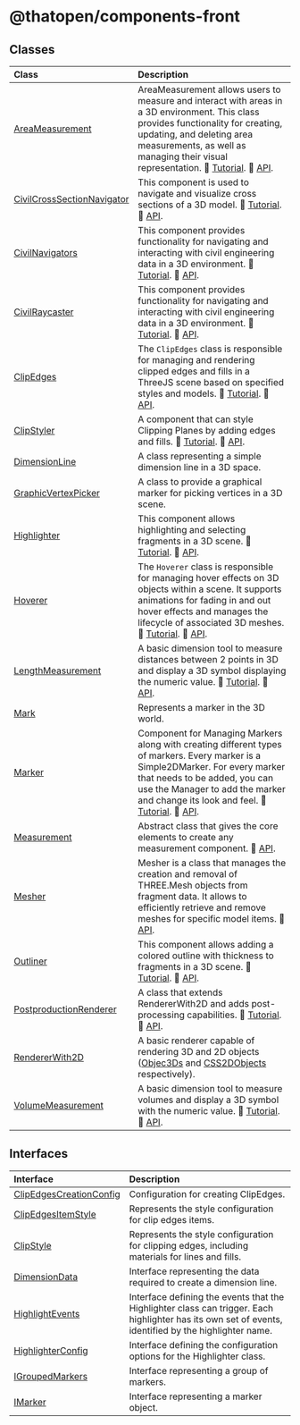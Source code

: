 # @thatopen/components-front

## Classes

| Class | Description |
| :------ | :------ |
| [AreaMeasurement](classes/AreaMeasurement.md) | AreaMeasurement allows users to measure and interact with areas in a 3D environment. This class provides functionality for creating, updating, and deleting area measurements, as well as managing their visual representation. 📕 [Tutorial](https://docs.thatopen.com/Tutorials/Components/Front/AreaMeasurement). 📘 [API](https://docs.thatopen.com/api/@thatopen/components-front/classes/AreaMeasurement). |
| [CivilCrossSectionNavigator](classes/CivilCrossSectionNavigator.md) | This component is used to navigate and visualize cross sections of a 3D model. 📕 [Tutorial](https://docs.thatopen.com/Tutorials/Components/Front/CivilNavigators). 📘 [API](https://docs.thatopen.com/api/@thatopen/components-front/classes/CivilCrossSectionNavigator). |
| [CivilNavigators](classes/CivilNavigators.md) | This component provides functionality for navigating and interacting with civil engineering data in a 3D environment. 📕 [Tutorial](https://docs.thatopen.com/Tutorials/Components/Front/CivilNavigators). 📘 [API](https://docs.thatopen.com/api/@thatopen/components-front/classes/CivilNavigators). |
| [CivilRaycaster](classes/CivilRaycaster.md) | This component provides functionality for navigating and interacting with civil engineering data in a 3D environment. 📕 [Tutorial](https://docs.thatopen.com/Tutorials/Components/Front/CivilNavigators). 📘 [API](https://docs.thatopen.com/api/@thatopen/components-front/classes/CivilRaycaster). |
| [ClipEdges](classes/ClipEdges.md) | The `ClipEdges` class is responsible for managing and rendering clipped edges and fills in a ThreeJS scene based on specified styles and models. 📕 [Tutorial](https://docs.thatopen.com/Tutorials/Components/Front/ClipStyler). 📘 [API](https://docs.thatopen.com/api/@thatopen/components-front/classes/ClipEdges). |
| [ClipStyler](classes/ClipStyler.md) | A component that can style Clipping Planes by adding edges and fills. 📕 [Tutorial](https://docs.thatopen.com/Tutorials/Components/Front/ClipStyler). 📘 [API](https://docs.thatopen.com/api/@thatopen/components-front/classes/ClipStyler). |
| [DimensionLine](classes/DimensionLine.md) | A class representing a simple dimension line in a 3D space. |
| [GraphicVertexPicker](classes/GraphicVertexPicker.md) | A class to provide a graphical marker for picking vertices in a 3D scene. |
| [Highlighter](classes/Highlighter.md) | This component allows highlighting and selecting fragments in a 3D scene. 📕 [Tutorial](https://docs.thatopen.com/Tutorials/Components/Front/Highlighter). 📘 [API](https://docs.thatopen.com/api/@thatopen/components-front/classes/Highlighter). |
| [Hoverer](classes/Hoverer.md) | The `Hoverer` class is responsible for managing hover effects on 3D objects within a scene. It supports animations for fading in and out hover effects and manages the lifecycle of associated 3D meshes. 📕 [Tutorial](https://docs.thatopen.com/Tutorials/Components/Front/Hoverer). 📘 [API](https://docs.thatopen.com/api/@thatopen/components-front/classes/Hoverer). |
| [LengthMeasurement](classes/LengthMeasurement.md) | A basic dimension tool to measure distances between 2 points in 3D and display a 3D symbol displaying the numeric value. 📕 [Tutorial](https://docs.thatopen.com/Tutorials/Components/Front/LengthMeasurement). 📘 [API](https://docs.thatopen.com/api/@thatopen/components-front/classes/LengthMeasurement). |
| [Mark](classes/Mark.md) | Represents a marker in the 3D world. |
| [Marker](classes/Marker.md) | Component for Managing Markers along with creating different types of markers. Every marker is a Simple2DMarker. For every marker that needs to be added, you can use the Manager to add the marker and change its look and feel. 📕 [Tutorial](https://docs.thatopen.com/Tutorials/Components/Front/Marker). 📘 [API](https://docs.thatopen.com/api/@thatopen-platform/components-beta-front/classes/Marker). |
| [Measurement](classes/Measurement.md) | Abstract class that gives the core elements to create any measurement component. 📘 [API](https://docs.thatopen.com/api/@thatopen/components-front/classes/Measurement). |
| [Mesher](classes/Mesher.md) | Mesher is a class that manages the creation and removal of THREE.Mesh objects from fragment data. It allows to efficiently retrieve and remove meshes for specific model items. 📘 [API](https://docs.thatopen.com/api/@thatopen/components-front/classes/Mesher). |
| [Outliner](classes/Outliner.md) | This component allows adding a colored outline with thickness to fragments in a 3D scene. 📕 [Tutorial](https://docs.thatopen.com/Tutorials/Components/Front/Outliner). 📘 [API](https://docs.thatopen.com/api/@thatopen/components-front/classes/Outliner). |
| [PostproductionRenderer](classes/PostproductionRenderer.md) | A class that extends RendererWith2D and adds post-processing capabilities. 📕 [Tutorial](https://docs.thatopen.com/Tutorials/Components/Front/PostproductionRenderer). 📘 [API](https://docs.thatopen.com/api/@thatopen/components-front/classes/PostproductionRenderer). |
| [RendererWith2D](classes/RendererWith2D.md) | A basic renderer capable of rendering 3D and 2D objects ([Objec3Ds](https://threejs.org/docs/#api/en/core/Object3D) and [CSS2DObjects](https://threejs.org/docs/#examples/en/renderers/CSS2DRenderer) respectively). |
| [VolumeMeasurement](classes/VolumeMeasurement.md) | A basic dimension tool to measure volumes and display a 3D symbol with the numeric value. 📕 [Tutorial](https://docs.thatopen.com/Tutorials/Components/Front/VolumeMeasurement). 📘 [API](https://docs.thatopen.com/api/@thatopen/components-front/classes/VolumeMeasurement). |

## Interfaces

| Interface | Description |
| :------ | :------ |
| [ClipEdgesCreationConfig](interfaces/ClipEdgesCreationConfig.md) | Configuration for creating ClipEdges. |
| [ClipEdgesItemStyle](interfaces/ClipEdgesItemStyle.md) | Represents the style configuration for clip edges items. |
| [ClipStyle](interfaces/ClipStyle.md) | Represents the style configuration for clipping edges, including materials for lines and fills. |
| [DimensionData](interfaces/DimensionData.md) | Interface representing the data required to create a dimension line. |
| [HighlightEvents](interfaces/HighlightEvents.md) | Interface defining the events that the Highlighter class can trigger. Each highlighter has its own set of events, identified by the highlighter name. |
| [HighlighterConfig](interfaces/HighlighterConfig.md) | Interface defining the configuration options for the Highlighter class. |
| [IGroupedMarkers](interfaces/IGroupedMarkers.md) | Interface representing a group of markers. |
| [IMarker](interfaces/IMarker.md) | Interface representing a marker object. |
